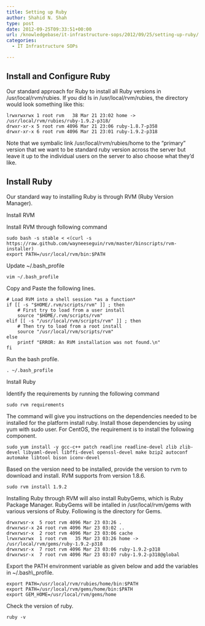 ```yaml
---
title: Setting up Ruby
author: Shahid N. Shah
type: post
date: 2012-09-25T09:33:51+00:00
url: /knowledgebase/it-infrastructure-sops/2012/09/25/setting-up-ruby/
categories:
  - IT Infrastructure SOPs

---
```

## Install and Configure Ruby

Our standard approach for Ruby to install all Ruby versions in /usr/local/rvm/rubies. If you did ls in /usr/local/rvm/rubies, the directory would look something like this:

    lrwxrwxrwx 1 root rvm   38 Mar 21 23:02 home -> /usr/local/rvm/rubies/ruby-1.9.2-p318/
    drwxr-xr-x 5 root rvm 4096 Mar 21 23:06 ruby-1.8.7-p358
    drwxr-xr-x 6 root rvm 4096 Mar 21 23:01 ruby-1.9.2-p318
    

Note that we symbalic link /usr/local/rvm/rubies/home to the &#8220;primary&#8221; version that we want to be standard ruby version across the server but leave it up to the individual users on the server to also choose what they&#8217;d like.

## Install Ruby

Our standard way to installing Ruby is through RVM (Ruby Version Manager).

Install RVM

Install RVM through following command

    sudo bash -s stable < <(curl -s https://raw.github.com/wayneeseguin/rvm/master/binscripts/rvm-installer)
    export PATH=/usr/local/rvm/bin:$PATH
    

Update ~/.bash_profile

    vim ~/.bash_profile
    

Copy and Paste the following lines.

<pre><code># Load RVM into a shell session *as a function*
if [[ -s "$HOME/.rvm/scripts/rvm" ]] ; then
    # First try to load from a user install
    source "$HOME/.rvm/scripts/rvm"
elif [[ -s "/usr/local/rvm/scripts/rvm" ]] ; then
    # Then try to load from a root install
    source "/usr/local/rvm/scripts/rvm"
else
    printf "ERROR: An RVM installation was not found.\n"
fi
</code></pre>

Run the bash profile.

    . ~/.bash_profile
    

Install Ruby

Identify the requirements by running the following command

    sudo rvm requirements
    

The command will give you instructions on the dependencies needed to be installed for the platform install ruby. Install those dependencies by using yum with sudo user. For CentOS, the requirement is to install the following component.

    sudo yum install -y gcc-c++ patch readline readline-devel zlib zlib-devel libyaml-devel libffi-devel openssl-devel make bzip2 autoconf automake libtool bison iconv-devel
    

Based on the version need to be installed, provide the version to rvm to download and install. RVM supports from version 1.8.6.

    sudo rvm install 1.9.2
    

Installing Ruby through RVM will also install RubyGems, which is Ruby Package Manager. RubyGems will be intalled in /usr/local/rvm/gems with various versions of Ruby. Following is the directory for Gems.

    drwxrwsr-x  5 root rvm 4096 Mar 23 03:26 .
    drwxrwsr-x 24 root rvm 4096 Mar 23 03:02 ..
    drwxrwsr-x  2 root rvm 4096 Mar 23 03:06 cache
    lrwxrwxrwx  1 root rvm   35 Mar 23 03:26 home -> /usr/local/rvm/gems/ruby-1.9.2-p318
    drwxrwsr-x  7 root rvm 4096 Mar 23 03:06 ruby-1.9.2-p318
    drwxrwsr-x  7 root rvm 4096 Mar 23 03:07 ruby-1.9.2-p318@global
    

Export the PATH environment variable as given below and add the variables in ~/.bash&#92;_profile.

    export PATH=/usr/local/rvm/rubies/home/bin:$PATH
    export PATH=/usr/local/rvm/gems/home/bin:$PATH
    export GEM_HOME=/usr/local/rvm/gems/home
    

Check the version of ruby.

    ruby -v